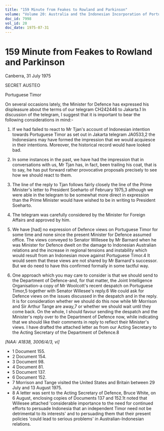 ```yaml
---
title: "159 Minute from Feakes to Rowland and Parkinson"
volume: "Volume 20: Australia and the Indonesian Incorporation of Portuguese Timor, 1974-1976"
doc_id: 7998
vol_id: 20
doc_date: 1975-07-31
---
```


# 159 Minute from Feakes to Rowland and Parkinson

Canberra, 31 July 1975

SECRET AUSTEO

Portuguese Timor

On several occasions lately, the Minister for Defence has expressed his displeasure about the terms of our telegram CH242446 to Jakarta.1 In discussion of the telegram, I suggest that it is important to bear the following considerations in mind:- 

  1. If we had failed to react to Mr Tjan's account of Indonesian intention towards Portuguese Timor as set out in Jakarta telegram JA0533,2 the Indonesians may have formed the impression that we would acquiesce in their intentions. Moreover, the historical record would have looked bad.
  2. In some instances in the past, we have had the impression that in conversations with us, Mr Tjan has, in fact, been trailing his coat, that is to say, he has put forward rather provocative proposals precisely to see how we should react to them.
  3. The line of the reply to Tjan follows fairly closely the line of the Prime Minister's letter to President Soeharto of February 1975,3 although we were able in the telegram to be somewhat more direct in expression than the Prime Minister would have wished to be in writing to President Soeharto.
  4. The telegram was carefully considered by the Minister for Foreign Affairs and approved by him.


  2. We have [had] no expression of Defence views on Portuguese Timor for some time and none since the present Minister for Defence assumed office. The views conveyed to Senator Willesee by Mr Barnard when he was Minister for Defence dwelt on the damage to Indonesian­ Australian relations and the increase in regional tensions and instability which would result from an Indonesian move against Portuguese Timor.4 It would seem that these views are not shared by Mr Barnard's successor. But we do need to have this confirmed formally in some tactful way.
  3. One approach which you may care to consider is that we should send to the Department of Defence-and, for that matter, the Joint Intelligence Organisation-a copy of Mr Woolcott's recent despatch on Portuguese Timor,5 together with Senator Willesee's reply.6 We could ask for Defence views on the issues discussed in the despatch and in the reply. It is for consideration whether we should do this now while Mr Morrison and Sir Arthur Tange are away,7 or whether we should wait until they come back. On the whole, I should favour sending the despatch and the Minister's reply over to the Department of Defence now, while indicating that we should like their comments in reply to reflect their Minister's views. I have drafted the attached letter as from our Acting Secretary to the Acting Secretary of the Department of Defence.8



_[NAA: A1838, 3006/4/3, vi]_

  * 1 Document 155. 
  * 2 Document 154. 
  * 3 Document 98.
  * 4 Document 81.
  * 5 Document 137.
  * 6 Document 152.
  * 7 Morrison and Tange visited the United States and Britain between 29 July and 13 August 1975.
  * 8 A letter was sent to the Acting Secretary of Defence, Bruce White, on 6 August, enclosing copies of Documents 137 and 152.1t noted that Willesee attached 'considerable importance to the need for continued efforts to persuade Indonesia that an independent Timor need not be detrimental to its interests' and to persuading them that their present policies 'could lead to serious problems' in Australian-Indonesian relations.


